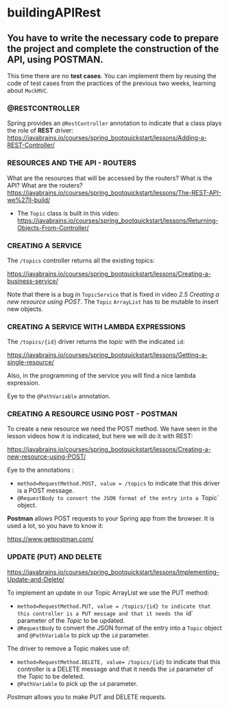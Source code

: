 # buildingAPIRest
## You have to write the necessary code to prepare the project and complete the construction of the API, using POSTMAN.
This time there are no **test cases**. You can implement them by reusing the code of test cases from the practices of the previous two 
weeks, learning about `MockMVC`.

### @RESTCONTROLLER
Spring provides an `@RestController` annotation to indicate that a class plays the role of **REST** driver:
https://javabrains.io/courses/spring_bootquickstart/lessons/Adding-a-REST-Controller/

### RESOURCES AND THE API - ROUTERS
What are the resources that will be accessed by the routers?
What is the API? What are the routers?
https://javabrains.io/courses/spring_bootquickstart/lessons/The-REST-API-we%27ll-build/

- The `Topic` class is built in this video:
    https://javabrains.io/courses/spring_bootquickstart/lessons/Returning-Objects-From-Controller/

### CREATING A SERVICE
The `/topics` controller returns all the existing topics:

https://javabrains.io/courses/spring_bootquickstart/lessons/Creating-a-business-service/

Note that there is a bug in `TopicService` that is fixed in video *2.5 Creating a new resource using POST*. The `Topic` `ArrayList` has 
to be mutable to insert new objects.

### CREATING A SERVICE WITH LAMBDA EXPRESSIONS
The `/topics/{id}` driver returns the *topic* with the indicated `id`:

https://javabrains.io/courses/spring_bootquickstart/lessons/Getting-a-single-resource/

Also, in the programming of the service you will find a nice lambda expression.

Eye to the `@PathVariable` annotation.

### CREATING A RESOURCE USING POST - POSTMAN
To create a new resource we need the POST method. We have seen in the lesson videos how it is indicated, but here we will do it with 
REST:

https://javabrains.io/courses/spring_bootquickstart/lessons/Creating-a-new-resource-using-POST/

Eye to the annotations :

- `method=RequestMethod.POST, value = /topics` to indicate that this driver is a POST message.
- `@RequestBody to convert the JSON format of the entry into a `Topic` object.

**Postman** allows POST requests to your Spring app from the browser. It is used a lot, so you have to know it:

https://www.getpostman.com/

### UPDATE (PUT) AND DELETE
https://javabrains.io/courses/spring_bootquickstart/lessons/Implementing-Update-and-Delete/

To implement an update in our Topic ArrayList we use the PUT method:

- `method=RequestMethod.PUT, value = /topics/{id} to indicate that this controller is a PUT message and that it needs the `id` 
parameter of the *Topic* to be updated.
- `@RequestBody` to convert the JSON format of the entry into a `Topic` object and `@PathVariable` to pick up the `id` parameter.

The driver to remove a Topic makes use of:

- `method=RequestMethod.DELETE, value= /topics/{id}` to indicate that this controller is a DELETE message and that it needs the `id` 
parameter of the *Topic* to be deleted.
- `@PathVariable` to pick up the `id` parameter.

*Postman* allows you to make PUT and DELETE requests.
